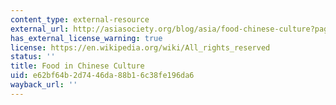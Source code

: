 ```yaml
---
content_type: external-resource
external_url: http://asiasociety.org/blog/asia/food-chinese-culture?page=0,0
has_external_license_warning: true
license: https://en.wikipedia.org/wiki/All_rights_reserved
status: ''
title: Food in Chinese Culture
uid: e62bf64b-2d74-46da-88b1-6c38fe196da6
wayback_url: ''
---
```

